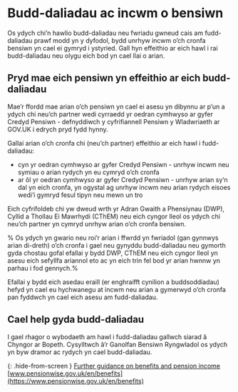 # Budd-daliadau ac incwm o bensiwn

Os ydych chi’n hawlio budd-daliadau neu fwriadu gwneud cais am fudd-daliadau prawf modd yn y dyfodol, bydd unrhyw incwm o’ch cronfa bensiwn yn cael ei gymryd i ystyried. Gall hyn effeithio ar eich hawl i rai budd-daliadau neu olygu eich bod yn cael llai o arian.

## Pryd mae eich pensiwn yn effeithio ar eich budd-daliadau

Mae’r ffordd mae arian o’ch pensiwn yn cael ei asesu yn dibynnu ar p’un a ydych chi neu’ch partner wedi cyrraedd yr oedran cymhwyso ar gyfer Credyd Pensiwn - defnyddiwch y cyfrifiannell Pensiwn y Wladwriaeth ar GOV.UK i edrych pryd fydd hynny.

Gallai arian o’ch cronfa chi (neu’ch partner) effeithio ar eich hawl i fudd-daliadau:

* cyn yr oedran cymhwyso ar gyfer Credyd Pensiwn - unrhyw incwm neu symiau o arian rydych yn eu cymryd o’ch cronfa
* ar ôl  yr oedran cymhwyso ar gyfer Credyd Pensiwn - unrhyw arian sy’n dal yn eich cronfa, yn ogystal ag unrhyw incwm neu arian rydych eisoes wedi’i gymryd fesul tipyn neu mewn un tro

Eich cyfrifoldeb chi yw dweud wrth yr Adran Gwaith a Phensiynau (DWP), Cyllid a Thollau Ei Mawrhydi (CThEM) neu eich cyngor lleol os ydych chi neu’ch partner yn cymryd unrhyw arian o’ch cronfa bensiwn.

% Os ydych yn gwario neu roi’r arian i ffwrdd yn fwriadol (gan gynnwys arian di-dreth) o’ch cronfa i gael neu gynyddu budd-daliadau neu gymorth gyda chostau gofal efallai y bydd DWP, CThEM neu eich cyngor lleol yn asesu eich sefyllfa ariannol eto ac yn eich trin fel bod yr arian hwnnw yn parhau i fod gennych.%

Efallai y bydd eich asedau eraill (er enghraifft cynilion a buddsoddiadau) hefyd yn cael eu hychwanegu at incwm neu arian a gymerwyd o’ch cronfa pan fyddwch yn cael eich asesu am fudd-daliadau.

## Cael help gyda budd-daliadau

I gael rhagor o wybodaeth am hawl i fudd-daliadau gallwch siarad â Chyngor ar Bopeth. Cysylltwch â’r Ganolfan Bensiwn Ryngwladol os ydych yn byw dramor ac rydych yn cael budd-daliadau.

{: .hide-from-screen }
[Further guidance on benefits and pension income](https://www.pensionwise.gov.uk/en/benefits)<br>
[www.pensionwise.gov.uk/en/benefits](https://www.pensionwise.gov.uk/en/benefits)
